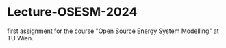 # Lecture-OSESM-2024
first assignment for the course "Open Source Energy System Modelling" at TU Wien. 
